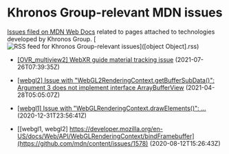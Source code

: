# Khronos Group-relevant MDN issues

[Issues filed on MDN Web Docs](https://github.com/mdn/content/issues) related to pages attached to technologies developed by Khronos Group. [![RSS feed for Khronos Group-relevant issues](https://www.w3.org/QA/2007/04/feed_icon)]([object Object].rss)

* [[OVR_multiview2] WebXR guide material tracking issue](https://github.com/mdn/content/issues/7276) (2021-07-26T07:39:35Z)
  
* [[webgl2] Issue with "WebGL2RenderingContext.getBufferSubData()": Argument 3 does not implement interface ArrayBufferView](https://github.com/mdn/content/issues/4539) (2021-04-28T05:05:07Z)
  
* [[webgl1] Issue with "WebGLRenderingContext.drawElements()": …](https://github.com/mdn/content/issues/813) (2020-12-31T23:56:41Z)
  
* [[webgl1, webgl2] https://developer.mozilla.org/en-US/docs/Web/API/WebGLRenderingContext/bindFramebuffer](https://github.com/mdn/content/issues/1578) (2020-08-12T15:26:43Z)
  

